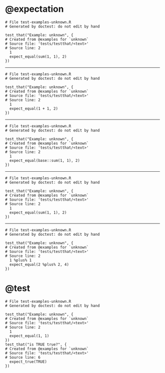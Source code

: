 # @expectation

    
    # File test-examples-unknown.R
    # Generated by doctest: do not edit by hand
    
    test_that("Example: unknown", {
    # Created from @examples for `unknown`
    # Source file: 'tests/testthat/<text>'
    # Source line: 2
      1
      expect_equal(sum(1, 1), 2)
    })

---

    
    # File test-examples-unknown.R
    # Generated by doctest: do not edit by hand
    
    test_that("Example: unknown", {
    # Created from @examples for `unknown`
    # Source file: 'tests/testthat/<text>'
    # Source line: 2
      1
      expect_equal(1 + 1, 2)
    })

---

    
    # File test-examples-unknown.R
    # Generated by doctest: do not edit by hand
    
    test_that("Example: unknown", {
    # Created from @examples for `unknown`
    # Source file: 'tests/testthat/<text>'
    # Source line: 2
      1
      expect_equal(base::sum(1, 1), 2)
    })

---

    
    # File test-examples-unknown.R
    # Generated by doctest: do not edit by hand
    
    test_that("Example: unknown", {
    # Created from @examples for `unknown`
    # Source file: 'tests/testthat/<text>'
    # Source line: 2
      1
      expect_equal(sum(1, 1), 2)
    })

---

    
    # File test-examples-unknown.R
    # Generated by doctest: do not edit by hand
    
    test_that("Example: unknown", {
    # Created from @examples for `unknown`
    # Source file: 'tests/testthat/<text>'
    # Source line: 2
      1 %plus% 1
      expect_equal(2 %plus% 2, 4)
    })

# @test

    
    # File test-examples-unknown.R
    # Generated by doctest: do not edit by hand
    
    test_that("Example: unknown", {
    # Created from @examples for `unknown`
    # Source file: 'tests/testthat/<text>'
    # Source line: 2
      1
      expect_equal(1, 1)
    })
    test_that("is TRUE true?", {
    # Created from @examples for `unknown`
    # Source file: 'tests/testthat/<text>'
    # Source line: 6
      expect_true(TRUE)
    })

